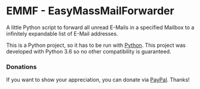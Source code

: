 # EMMF - EasyMassMailForwarder

A little Python script to forward all unread E-Mails in a specified Mailbox to a infinitely expandable list of E-Mail addresses.


This is a Python project, so it has to be run with [Python](https://www.python.org/).
This project was developed with Python 3.6 so no other compatibility is guaranteed.



### Donations

If you want to show your appreciation, you can donate via [PayPal](https://www.paypal.com/cgi-bin/webscr?cmd=_s-xclick&hosted_button_id=6TWDCVP9F2Z7Y&source=url). Thanks!
